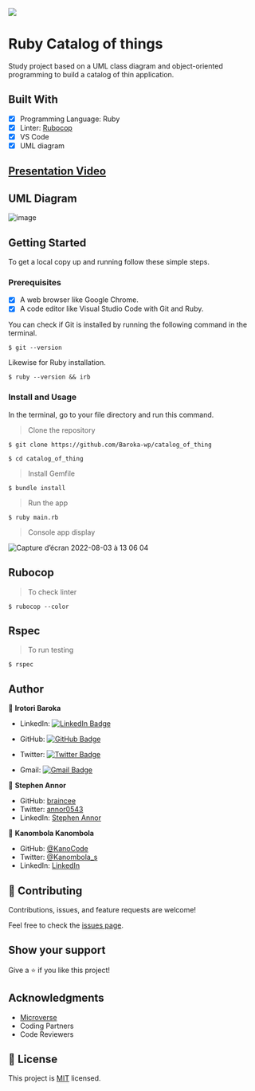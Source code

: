 ![](https://img.shields.io/badge/Microverse-blueviolet)

# Ruby Catalog of things

Study project based on a UML class diagram and object-oriented programming to build a catalog of thin application.

## Built With

- [x] Programming Language: Ruby
- [x] Linter: [Rubocop](https://rubocop.org/)
- [x] VS Code
- [X] UML diagram

## [Presentation Video](https://youtu.be/M-Mspe4cexI)


## UML Diagram

![image](https://user-images.githubusercontent.com/67879818/182600206-33fcebec-56ed-4776-8bc3-2afd6d6e8eec.png)


## Getting Started

To get a local copy up and running follow these simple steps.

### Prerequisites

- [x] A web browser like Google Chrome.
- [x] A code editor like Visual Studio Code with Git and Ruby.

You can check if Git is installed by running the following command in the terminal.
```
$ git --version
```

Likewise for Ruby installation.
```
$ ruby --version && irb
```


### Install and Usage

In the terminal, go to your file directory and run this command.

> Clone the repository
```
$ git clone https://github.com/Baroka-wp/catalog_of_thing
```
```
$ cd catalog_of_thing
```
> Install Gemfile

```
$ bundle install
```

> Run the app 

```
$ ruby main.rb
```

> Console app display

![Capture d’écran 2022-08-03 à 13 06 04](https://user-images.githubusercontent.com/67879818/182622871-c600c919-f86e-4897-82f8-6387c1c3d8c2.png)


## Rubocop
> To check linter

```
$ rubocop --color
```

## Rspec
> To run testing 
```
$ rspec 
```


## Author

👤 **Irotori Baroka** 

- LinkedIn: [![LinkedIn Badge](https://img.shields.io/badge/-baroka-white?logo=LinkedIn&logoColor=0A66C2&style=plastic)](https://linkedin.com/in/baroka)

- GitHub: [![GitHub Badge](https://img.shields.io/badge/-baroka--wp-white?logo=GitHub&logoColor=181717&style=plastic)](https://github.com/baroka-wp)

- Twitter: [![Twitter Badge](https://img.shields.io/badge/-birotori-white?logo=Twitter&logoColor=1DA1F2&style=plastic)](https://twitter.com/birotori)

- Gmail: [![Gmail Badge](https://img.shields.io/badge/-baroka--Irotori-white?logo=Gmail&logoColor=EA4335&style=plastic)](mailto:birotori@gmail.com)

👤 **Stephen Annor**

- GitHub: [braincee](https://github.com/braincee)
- Twitter: [annor0543](https://twitter.com/annor0543)
- LinkedIn: [Stephen Annor](https://www.linkedin.com/stephen-annor)

👤 **Kanombola Kanombola** 

- GitHub: [@KanoCode](https://github.com/KanoCode)
- Twitter: [@Kanombola_s](https://twitter.com/Kanombola_s)
- LinkedIn: [LinkedIn](https://www.linkedin.com/in/kanombola-kanombola/)
  
  
## 🤝 Contributing

Contributions, issues, and feature requests are welcome!

Feel free to check the [issues page](https://github.com/baroka-wp/morse-decoder/issues).

## Show your support

Give a ⭐️ if you like this project!

## Acknowledgments

- [Microverse](https://www.microverse.org/)
- Coding Partners
- Code Reviewers

## 📝 License

This project is [MIT](./MIT.md) licensed.
